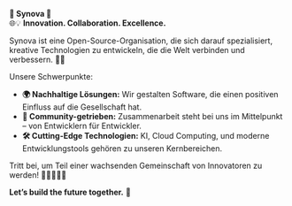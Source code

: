**🌟 Synova 🌟**  
🌐💡 **Innovation. Collaboration. Excellence.**  

Synova ist eine Open-Source-Organisation, die sich darauf spezialisiert, kreative Technologien zu entwickeln, die die Welt verbinden und verbessern. 🚀✨  

Unsere Schwerpunkte:  
- **🌍 Nachhaltige Lösungen:** Wir gestalten Software, die einen positiven Einfluss auf die Gesellschaft hat.  
- **🤝 Community-getrieben:** Zusammenarbeit steht bei uns im Mittelpunkt – von Entwicklern für Entwickler.  
- **🛠️ Cutting-Edge Technologien:** KI, Cloud Computing, und moderne Entwicklungstools gehören zu unseren Kernbereichen.  

Tritt bei, um Teil einer wachsenden Gemeinschaft von Innovatoren zu werden! 🌱👩‍💻👨‍💻  

**Let’s build the future together.** 🌟
